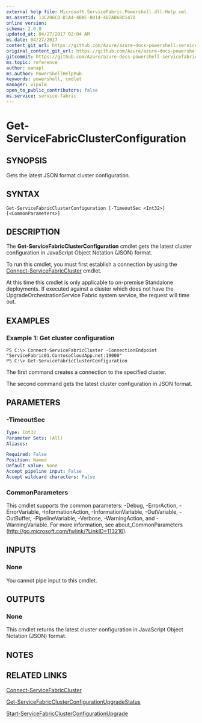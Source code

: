 ```yaml
---
external help file: Microsoft.ServiceFabric.Powershell.dll-Help.xml
ms.assetid: 13C206CD-D1A4-4BAE-8014-4D7AB68D147D
online version:
schema: 2.0.0
updated_at: 04/27/2017 02:04 AM
ms.date: 04/27/2017
content_git_url: https://github.com/Azure/azure-docs-powershell-servicefabric/blob/master/Service-Fabric-cmdlets/ServiceFabric/vlatest/Get-ServiceFabricClusterConfiguration.md
original_content_git_url: https://github.com/Azure/azure-docs-powershell-servicefabric/blob/master/Service-Fabric-cmdlets/ServiceFabric/vlatest/Get-ServiceFabricClusterConfiguration.md
gitcommit: https://github.com/Azure/azure-docs-powershell-servicefabric/blob/df0999df1d4841a9b73be457339bfafe2f964b24
ms.topic: reference
author: oanapl
ms.author: PowerShellHelpPub
keywords: powershell, cmdlet
manager: vipulm
open_to_public_contributors: false
ms.service: service-fabric
---
```


# Get-ServiceFabricClusterConfiguration

## SYNOPSIS
Gets the latest JSON format cluster configuration.

## SYNTAX

```
Get-ServiceFabricClusterConfiguration [-TimeoutSec <Int32>] [<CommonParameters>]
```

## DESCRIPTION
The **Get-ServiceFabricClusterConfiguration** cmdlet gets the latest cluster configuration in JavaScript Object Notation (JSON) format.

To run this cmdlet, you must first establish a connection by using the [Connect-ServiceFabricCluster](./Connect-ServiceFabricCluster.md) cmdlet.

At this time this cmdlet is only applicable to on-premise Standalone deployments. If executed against a cluster which does not have the UpgradeOrchestrationService Fabric system service, the request will time out. 

## EXAMPLES

### Example 1: Get cluster configuration
```
PS C:\> Connect-ServiceFabricCluster -ConnectionEndpoint "ServiceFabric01.ContosoCloudApp.net:19000"
PS C:\> Get-ServiceFabricClusterConfiguration
```

The first command creates a connection to the specified cluster.

The second command gets the latest cluster configuration in JSON format.

## PARAMETERS

### -TimeoutSec
```yaml
Type: Int32
Parameter Sets: (All)
Aliases: 

Required: False
Position: Named
Default value: None
Accept pipeline input: False
Accept wildcard characters: False
```

### CommonParameters
This cmdlet supports the common parameters: -Debug, -ErrorAction, -ErrorVariable, -InformationAction, -InformationVariable, -OutVariable, -OutBuffer, -PipelineVariable, -Verbose, -WarningAction, and -WarningVariable. For more information, see about_CommonParameters (http://go.microsoft.com/fwlink/?LinkID=113216).

## INPUTS

### None
You cannot pipe input to this cmdlet.

## OUTPUTS

### None
This cmdlet returns the latest cluster configuration in JavaScript Object Notation (JSON) format.

## NOTES

## RELATED LINKS

[Connect-ServiceFabricCluster](./Connect-ServiceFabricCluster.md)

[Get-ServiceFabricClusterConfigurationUpgradeStatus](./Get-ServiceFabricClusterConfigurationUpgradeStatus.md)

[Start-ServiceFabricClusterConfigurationUpgrade](./Start-ServiceFabricClusterConfigurationUpgrade.md)
